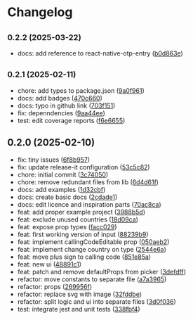 # Changelog

## <small>0.2.2 (2025-03-22)</small>

* docs: add reference to react-native-otp-entry ([b0d863e](https://github.com/anday013/react-native-phone-entry/commit/b0d863e))

## <small>0.2.1 (2025-02-11)</small>

* chore: add types to package.json ([9a0f961](https://github.com/anday013/react-native-phone-entry/commit/9a0f961))
* docs: add badges ([470c660](https://github.com/anday013/react-native-phone-entry/commit/470c660))
* docs: typo in github link ([703f151](https://github.com/anday013/react-native-phone-entry/commit/703f151))
* fix: depenndencies ([9aa44ee](https://github.com/anday013/react-native-phone-entry/commit/9aa44ee))
* test: edit coverage reports ([f6e6655](https://github.com/anday013/react-native-phone-entry/commit/f6e6655))

## 0.2.0 (2025-02-10)

* fix: tiny issues ([6f8b957](https://github.com/anday013/react-native-phone-entry/commit/6f8b957))
* fix: update release-it configuration ([53c5c82](https://github.com/anday013/react-native-phone-entry/commit/53c5c82))
* chore: initial commit ([3c74050](https://github.com/anday013/react-native-phone-entry/commit/3c74050))
* chore: remove redundant files from lib ([6d4d61f](https://github.com/anday013/react-native-phone-entry/commit/6d4d61f))
* docs: add examples ([1d32cbf](https://github.com/anday013/react-native-phone-entry/commit/1d32cbf))
* docs: create basic docs ([2cdade1](https://github.com/anday013/react-native-phone-entry/commit/2cdade1))
* docs: edit licence and inspiration parts ([70ac8ca](https://github.com/anday013/react-native-phone-entry/commit/70ac8ca))
* feat: add proper example project ([3988b5d](https://github.com/anday013/react-native-phone-entry/commit/3988b5d))
* feat: exclude unused countries ([18d09ca](https://github.com/anday013/react-native-phone-entry/commit/18d09ca))
* feat: expose prop types ([facc029](https://github.com/anday013/react-native-phone-entry/commit/facc029))
* feat: first working version of input ([88239b9](https://github.com/anday013/react-native-phone-entry/commit/88239b9))
* feat: implement callingCodeEditable prop ([050aeb2](https://github.com/anday013/react-native-phone-entry/commit/050aeb2))
* feat: implement change country on type ([2544e6a](https://github.com/anday013/react-native-phone-entry/commit/2544e6a))
* feat: move plus sign to calling code ([851e85a](https://github.com/anday013/react-native-phone-entry/commit/851e85a))
* feat: new ui ([48891c1](https://github.com/anday013/react-native-phone-entry/commit/48891c1))
* feat: patch and remove defaultProps from picker ([3defdff](https://github.com/anday013/react-native-phone-entry/commit/3defdff))
* refactor: move constants to separate file ([a7a3965](https://github.com/anday013/react-native-phone-entry/commit/a7a3965))
* refactor: props ([269956f](https://github.com/anday013/react-native-phone-entry/commit/269956f))
* refactor: replace svg with image ([32fddbe](https://github.com/anday013/react-native-phone-entry/commit/32fddbe))
* refactor: split logic and ui into separate files ([3d0f036](https://github.com/anday013/react-native-phone-entry/commit/3d0f036))
* test: integrate jest and unit tests ([338fbf4](https://github.com/anday013/react-native-phone-entry/commit/338fbf4))
